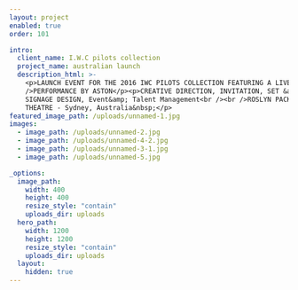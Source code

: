 ```yaml
---
layout: project
enabled: true
order: 101

intro:
  client_name: I.W.C pilots collection
  project_name: australian launch
  description_html: >-
    <p>LAUNCH EVENT FOR THE 2016 IWC PILOTS COLLECTION FEATURING A LIVE<br
    />PERFORMANCE BY ASTON</p><p>CREATIVE DIRECTION, INVITATION, SET &amp;
    SIGNAGE DESIGN, Event&amp; Talent Management<br /><br />ROSLYN PACKER
    THEATRE - Sydney, Australia&nbsp;</p>
featured_image_path: /uploads/unnamed-1.jpg
images:
  - image_path: /uploads/unnamed-2.jpg
  - image_path: /uploads/unnamed-4-2.jpg
  - image_path: /uploads/unnamed-3-1.jpg
  - image_path: /uploads/unnamed-5.jpg

_options:
  image_path:
    width: 400
    height: 400
    resize_style: "contain"
    uploads_dir: uploads
  hero_path:
    width: 1200
    height: 1200
    resize_style: "contain"
    uploads_dir: uploads
  layout:
    hidden: true
---
```

